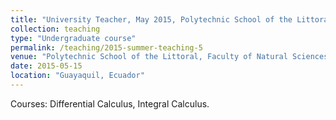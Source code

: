 ```yaml
---
title: "University Teacher, May 2015, Polytechnic School of the Littoral (ESPOL)"
collection: teaching
type: "Undergraduate course"
permalink: /teaching/2015-summer-teaching-5
venue: "Polytechnic School of the Littoral, Faculty of Natural Sciences and Mathematics, Department of Mathematics"
date: 2015-05-15
location: "Guayaquil, Ecuador"
---
```


Courses: Differential Calculus, Integral Calculus.